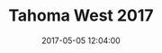 ---
layout: post
title: Tahoma West 2017
date: 2017-05-05 12:04:00
description: Publishing the 2017 edition of Tahoma West Literary Arts Journal
categories: 
---